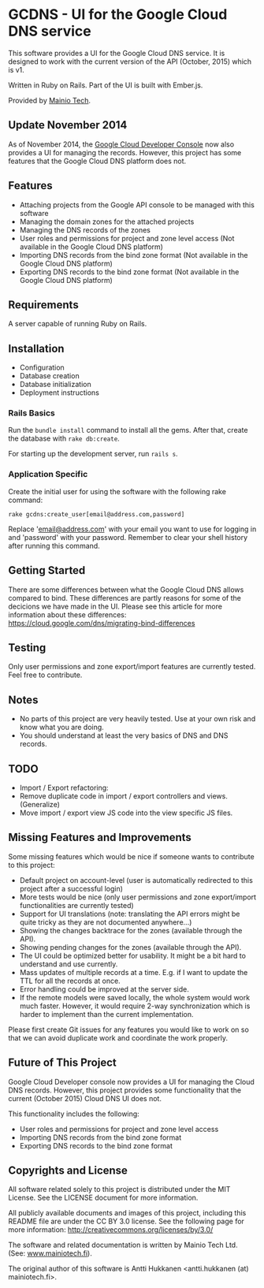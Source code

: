 # GCDNS - UI for the Google Cloud DNS service

This software provides a UI for the Google Cloud DNS service. It is designed to work with the current version of the API (October, 2015) which is v1.

Written in Ruby on Rails. Part of the UI is built with Ember.js.

Provided by [Mainio Tech](http://www.mainiotech.fi/).


## Update November 2014

As of November 2014, the [Google Cloud Developer Console](https://developers.google.com/console/help/new/) now also provides a UI for managing the records.
However, this project has some features that the Google Cloud DNS platform does not.


## Features

* Attaching projects from the Google API console to be managed with this software
* Managing the domain zones for the attached projects
* Managing the DNS records of the zones
* User roles and permissions for project and zone level access (Not available in the Google Cloud DNS platform)
* Importing DNS records from the bind zone format (Not available in the Google Cloud DNS platform)
* Exporting DNS records to the bind zone format (Not available in the Google Cloud DNS platform)


## Requirements

A server capable of running Ruby on Rails.


## Installation

* Configuration
* Database creation
* Database initialization
* Deployment instructions


### Rails Basics

Run the `bundle install` command to install all the gems. After that, create the database with `rake db:create`.

For starting up the development server, run `rails s`.


### Application Specific

Create the initial user for using the software with the following rake command:

```
rake gcdns:create_user[email@address.com,password]
```

Replace 'email@address.com' with your email you want to use for logging in and 'password' with your password. Remember to clear your shell history after running this command.


## Getting Started

There are some differences between what the Google Cloud DNS allows compared to bind. These differences are partly reasons for some of the decicions we have made in the UI.
Please see this article for more information about these differences:
https://cloud.google.com/dns/migrating-bind-differences


## Testing

Only user permissions and zone export/import features are currently tested. Feel free to contribute.


## Notes

* No parts of this project are very heavily tested. Use at your own risk and know what you are doing.
* You should understand at least the very basics of DNS and DNS records.


## TODO

* Import / Export refactoring:
* Remove duplicate code in import / export controllers and views. (Generalize)
* Move import / export view JS code into the view specific JS files.


## Missing Features and Improvements

Some missing features which would be nice if someone wants to contribute to this project:

* Default project on account-level (user is automatically redirected to this project after a successful login)
* More tests would be nice (only user permissions and zone export/import functionalities are currently tested)
* Support for UI translations (note: translating the API errors might be quite tricky as they are not documented anywhere...)
* Showing the changes backtrace for the zones (available through the API).
* Showing pending changes for the zones (available through the API).
* The UI could be optimized better for usability. It might be a bit hard to understand and use currently.
* Mass updates of multiple records at a time. E.g. if I want to update the TTL for all the records at once.
* Error handling could be improved at the server side.
* If the remote models were saved locally, the whole system would work much faster. However, it would require 2-way synchronization which is harder to implement than the current implementation.

Please first create Git issues for any features you would like to work on so that we can avoid duplicate work and coordinate the work properly.


## Future of This Project

Google Cloud Developer console now provides a UI for managing the Cloud DNS records.
However, this project provides some functionality that the current (October 2015) Cloud DNS UI does not.

This functionality includes the following:
* User roles and permissions for project and zone level access
* Importing DNS records from the bind zone format
* Exporting DNS records to the bind zone format

## Copyrights and License

All software related solely to this project is distributed under the MIT License. See the LICENSE document for more information.

All publicly available documents and images of this project, including this README file are under the CC BY 3.0 license.
See the following page for more information:
http://creativecommons.org/licenses/by/3.0/

The software and related documentation is written by Mainio Tech Ltd. (See: www.mainiotech.fi).

The original author of this software is Antti Hukkanen <antti.hukkanen (at) mainiotech.fi>.
